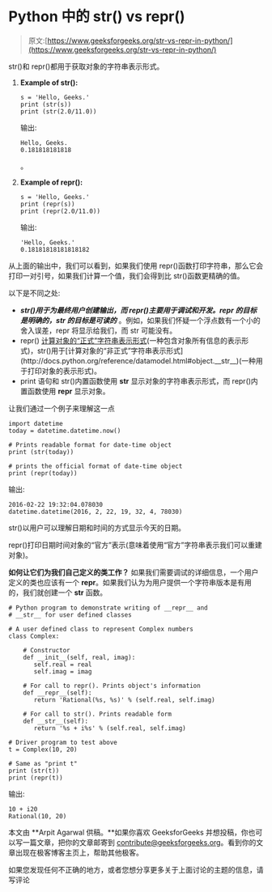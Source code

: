 # Python 中的 str() vs repr()

> 原文:[https://www.geeksforgeeks.org/str-vs-repr-in-python/](https://www.geeksforgeeks.org/str-vs-repr-in-python/)

str()和 repr()都用于获取对象的字符串表示形式。

1.  **Example of str():**

    ```
    s = 'Hello, Geeks.'
    print (str(s))
    print (str(2.0/11.0))
    ```

    输出:

    ```
    Hello, Geeks.
    0.181818181818
    ```

    。

2.  **Example of repr():**

    ```
    s = 'Hello, Geeks.'
    print (repr(s))
    print (repr(2.0/11.0))
    ```

    输出:

    ```
    'Hello, Geeks.'
    0.18181818181818182
    ```

从上面的输出中，我们可以看到，如果我们使用 repr()函数打印字符串，那么它会打印一对引号，如果我们计算一个值，我们会得到比 str()函数更精确的值。

以下是不同之处:

*   ***str()用于为最终用户创建输出，而 repr()主要用于调试和开发。repr 的目标是明确的，str 的目标是可读的*** 。例如，如果我们怀疑一个浮点数有一个小的舍入误差，repr 将显示给我们，而 str 可能没有。
*   repr() [计算对象的“正式”字符串表示形式](http://docs.python.org/reference/datamodel.html#object.__repr__)(一种包含对象所有信息的表示形式)，str()用于[计算对象的“非正式”字符串表示形式](http://docs.python.org/reference/datamodel.html#object.__str__)(一种用于打印对象的表示形式)。
*   print 语句和 str()内置函数使用 __str__ 显示对象的字符串表示形式，而 repr()内置函数使用 __repr__ 显示对象。

让我们通过一个例子来理解这一点

```
import datetime
today = datetime.datetime.now()

# Prints readable format for date-time object
print (str(today))

# prints the official format of date-time object
print (repr(today))     
```

输出:

```
2016-02-22 19:32:04.078030
datetime.datetime(2016, 2, 22, 19, 32, 4, 78030)

```

str()以用户可以理解日期和时间的方式显示今天的日期。

repr()打印日期时间对象的“官方”表示(意味着使用“官方”字符串表示我们可以重建对象)。

**如何让它们为我们自己定义的类工作？**
如果我们需要调试的详细信息，一个用户定义的类也应该有一个 __repr__。如果我们认为为用户提供一个字符串版本是有用的，我们就创建一个 __str__ 函数。

```
# Python program to demonstrate writing of __repr__ and
# __str__ for user defined classes

# A user defined class to represent Complex numbers
class Complex:

    # Constructor
    def __init__(self, real, imag):
       self.real = real
       self.imag = imag

    # For call to repr(). Prints object's information
    def __repr__(self):
       return 'Rational(%s, %s)' % (self.real, self.imag)    

    # For call to str(). Prints readable form
    def __str__(self):
       return '%s + i%s' % (self.real, self.imag)    

# Driver program to test above
t = Complex(10, 20)

# Same as "print t"
print (str(t))  
print (repr(t))
```

输出:

```
10 + i20
Rational(10, 20)
```

本文由 **Arpit Agarwal 供稿。**如果你喜欢 GeeksforGeeks 并想投稿，你也可以写一篇文章，把你的文章邮寄到 contribute@geeksforgeeks.org。看到你的文章出现在极客博客主页上，帮助其他极客。

如果您发现任何不正确的地方，或者您想分享更多关于上面讨论的主题的信息，请写评论